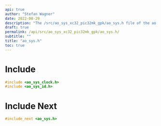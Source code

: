 ```yaml
---
api: true
author: "Stefan Wagner"
date: 2022-08-29
description: "The /src/ao_sys_xc32_pic32mk_gpk/ao_sys.h file of the ao real-time operating system."
draft: true
permalink: /api/src/ao_sys_xc32_pic32mk_gpk/ao_sys.h/
subtitle: ""
title: "ao_sys.h"
toc: true
---
```


# Include

```c
#include <ao_sys_clock.h>
#include <ao_sys_id.h>
```

# Include Next

```c
#include_next <ao_sys.h>
```

